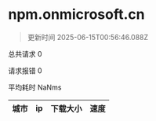 
  # npm.onmicrosoft.cn

  > 更新时间 2025-06-15T00:56:46.088Z
  
  总共请求 0

  请求报错 0

  平均耗时 NaNms

|城市|ip|下载大小|速度|
|-----|----------|---|---|

  